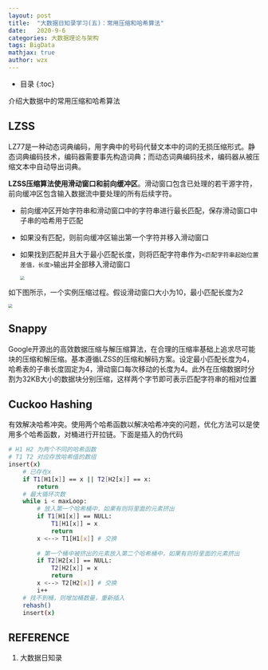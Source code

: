 ```yaml
---
layout: post
title:  "大数据日知录学习(五)：常用压缩和哈希算法"
date:   2020-9-6
categories: 大数据理论与架构
tags: BigData
mathjax: true
author: wzx
---
```


- 目录
{:toc}


介绍大数据中的常用压缩和哈希算法





## LZSS

LZ77是一种动态词典编码，用字典中的号码代替文本中的词的无损压缩形式。静态词典编码技术，编码器需要事先构造词典；而动态词典编码技术，编码器从被压缩文本中自动导出词典。

**LZSS压缩算法使用滑动窗口和前向缓冲区**。滑动窗口包含已处理的若干源字符，前向缓冲区包含输入数据流中要处理的所有后续字符。

- 前向缓冲区开始字符串和滑动窗口中的字符串进行最长匹配，保存滑动窗口中子串的哈希用于匹配

- 如果没有匹配，则前向缓冲区输出第一个字符并移入滑动窗口

- 如果找到匹配并且大于最小匹配长度，则将匹配字符串作为`<匹配字符串起始位置差值，长度>`输出并全部移入滑动窗口

  <img src="{{ site.url }}/assets/img/2020-9-6-1.png" style="zoom:50%;" />

如下图所示，一个实例压缩过程。假设滑动窗口大小为10，最小匹配长度为2

<img src="{{ site.url }}/assets/img/2020-9-6-2.png" style="zoom:50%;" />

## Snappy

Google开源出的高效数据压缩与解压缩算法，在合理的压缩率基础上追求尽可能块的压缩和解压缩。基本遵循LZSS的压缩和解码方案。设定最小匹配长度为4，哈希表的子串长度固定为4，滑动窗口每次移动的长度为4。此外在压缩数据时分割为32KB大小的数据块分别压缩，这样两个字节即可表示匹配字符串的相对位置

## Cuckoo Hashing

有效解决哈希冲突。使用两个哈希函数以解决哈希冲突的问题，优化方法可以是使用多个哈希函数，对桶进行开拉链。下面是插入的伪代码

```bash
# H1 H2 为两个不同的哈希函数
# T1 T2 对应存放哈希值的数组
insert(x)
	# 已存在x
	if T1[H1[x]] == x || T2[H2[x]] == x:
		return
	# 最大循环次数
	while i < maxLoop:
		# 放入第一个哈希桶中，如果有则将里面的元素挤出
		if T1[H1[x]] == NULL:
			T1[H1[x]] = x
			return
		x <--> T1[H1[x]] # 交换
		
		# 第一个桶中被挤出的元素放入第二个哈希桶中，如果有则将里面的元素挤出
		if T2[H2[x]] == NULL:
			T2[H2[x]] = x
			return
		x <--> T2[H2[x]] # 交换
		i++
	# 找不到桶，则增加桶数量，重新插入
	rehash()
	insert(x)
```





## REFERENCE

1. 大数据日知录